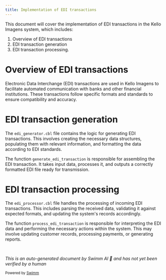 ```yaml
---
title: Implementation of EDI transactions
---
```

This document will cover the implementation of EDI transactions in the Kello Imagens system, which includes:

1. Overview of EDI transactions
2. EDI transaction generation
3. EDI transaction processing.

# Overview of EDI transactions

Electronic Data Interchange (EDI) transactions are used in Kello Imagens to facilitate automated communication with banks and other financial institutions. These transactions follow specific formats and standards to ensure compatibility and accuracy.

# EDI transaction generation

The `edi_generator.cbl` file contains the logic for generating EDI transactions. This involves creating the necessary data structures, populating them with relevant information, and formatting the data according to EDI standards.

The function `generate_edi_transaction` is responsible for assembling the EDI transaction. It takes input data, processes it, and outputs a correctly formatted EDI file ready for transmission.

# EDI transaction processing

The `edi_processor.cbl` file handles the processing of incoming EDI transactions. This includes parsing the received data, validating it against expected formats, and updating the system's records accordingly.

The function `process_edi_transaction` is responsible for interpreting the EDI data and performing the necessary actions within the system. This may involve updating customer records, processing payments, or generating reports.

&nbsp;

*This is an auto-generated document by Swimm AI 🌊 and has not yet been verified by a human*

<SwmMeta version="3.0.0" repo-id="Z2l0aHViJTNBJTNBa2VsbG8lM0ElM0Fzd2ltbWlv" repo-name="kello"><sup>Powered by [Swimm](/)</sup></SwmMeta>
